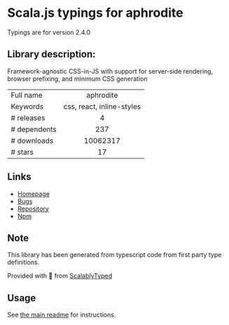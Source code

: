 
# Scala.js typings for aphrodite

Typings are for version 2.4.0

## Library description:
Framework-agnostic CSS-in-JS with support for server-side rendering, browser prefixing, and minimum CSS generation

|                    |                 |
| ------------------ | :-------------: |
| Full name          | aphrodite |
| Keywords           | css, react, inline-styles |
| # releases         | 4 |
| # dependents       | 237 |
| # downloads        | 10062317 |
| # stars            | 17 |

## Links
- [Homepage](https://github.com/Khan/aphrodite)
- [Bugs](https://github.com/Khan/aphrodite/issues)
- [Repository](https://github.com/Khan/aphrodite)
- [Npm](https://www.npmjs.com/package/aphrodite)
    


## Note
This library has been generated from typescript code from first party type definitions.

Provided with :purple_heart: from [ScalablyTyped](https://github.com/oyvindberg/ScalablyTyped)

## Usage
See [the main readme](../../readme.md) for instructions.


